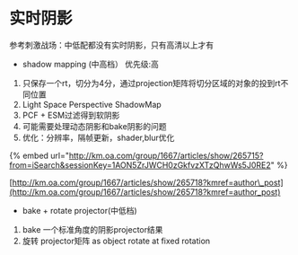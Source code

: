 # 实时阴影

参考刺激战场：中低配都没有实时阴影，只有高清以上才有

* shadow mapping \(中高档） 优先级:高

1. 只保存一个rt，切分为4分，通过projection矩阵将切分区域的对象的投到rt不同位置
2. Light Space Perspective ShadowMap
3.  PCF + ESM过滤得到软阴影
4. 可能需要处理动态阴影和bake阴影的问题
5.  优化：分辨率，隔帧更新，shader,blur优化

{% embed url="http://km.oa.com/group/1667/articles/show/265715?from=iSearch&sessionKey=1AON5ZrJWCH0zGkfvzXTzQhwWs5J0RE2" %}

[http://km.oa.com/group/1667/articles/show/265718?kmref=author\_post](http://km.oa.com/group/1667/articles/show/265718?kmref=author_post)

* bake + rotate projector\(中低档\)

1. bake 一个标准角度的阴影projector结果
2. 旋转 projector矩阵 as object rotate at fixed rotation

